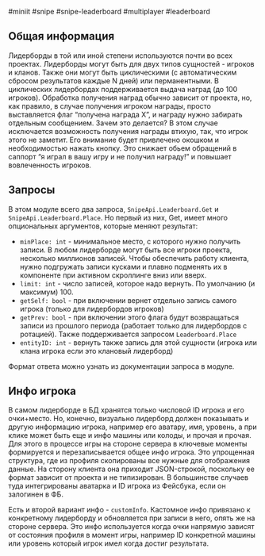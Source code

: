 #miniit #snipe #snipe-leaderboard #multiplayer #leaderboard

## Общая информация

Лидерборды в той или иной степени используются почти во всех проектах. Лидерборды могут быть для двух типов сущностей - игроков и кланов. Также они могут быть циклическими (с автоматическим сбросом результатов каждые N дней) или перманентными. В циклических лидербордах поддерживается выдача наград (до 100 игроков). Обработка получения наград обычно зависит от проекта, но, как правило, в случае получения игроком награды, просто выставляется флаг “получена награда Х”, и награду нужно забирать отдельным сообщением. Зачем это делается? В этом случае исключается возможность получения награды втихую, так, что игрок этого не заметит. Его внимание будет привлечено окошком и необходимостью нажать кнопку. Это снижает обьем обращений в саппорт “я играл в вашу игру и не получил награду!” и повышает вовлеченность игроков.

## Запросы

В этом модуле всего два запроса, `SnipeApi.Leaderboard.Get` и `SnipeApi.Leaderboard.Place`. Но первый из них, Get, имеет много опциональных аргументов, которые меняют результат:

- `minPlace: int` - минимальное место, с которого нужно получить записи. В любом лидерборде могут быть все игроки проекта, несколько миллионов записей. Чтобы обеспечить работу клиента, нужно подгружать записи кусками и плавно подменять их в компоненте при активном скроллинге вниз или вверх.
- `limit: int` - число записей, которое надо вернуть. По умолчанию (и максимум) 100.
- `getSelf: bool` - при включении вернет отдельно запись самого игрока (только для лидербордов игроков)
- `getPrev: bool` - при включении этого флага будут возвращаться записи из прошлого периода (работает только для лидербордов с ротацией). Также поддерживается запросом `Leaderboard.Place`
- `entityID: int` - вернуть также запись для этой сущности (игрока или клана игрока если это клановый лидерборд)

Формат ответа можно узнать из документации запроса в модуле.

## Инфо игрока

В самом лидерборде в БД хранятся только числовой ID игрока и его очки+место. Но, конечно, визуально лидерборд должен показывать и другую информацию игрока, например его аватару, имя, уровень, а при клике может быть еще и инфо машины или колоды, и прочая и прочая. Для этого в процессе игры на стороне сервера в ключевые моменты формируется и перезаписывается общее инфо игрока. Это упрощенная структура, где из профиля скопированы все нужные для отображения данные. На сторону клиента она приходит JSON-строкой, поскольку ее формат зависит от проекта и не типизирован. В большинстве случаев туда интегрированы аватарка и ID игрока из Фейсбука, если он залогинен в ФБ.

Есть и второй вариант инфо - `customInfo`. Кастомное инфо привязано к конкретному лидерборду и обновляется при записи в него, опять же на стороне сервера. Это инфо используется когда очки напрямую зависят от состояния профиля в момент игры, например ID конкретной машины или уровень который игрок имел когда достиг результата.